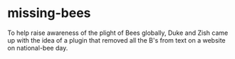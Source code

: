 missing-bees
============

To help raise awareness of the plight of Bees globally, Duke and Zish came up with the idea of a plugin that removed all the B's from text on a website on national-bee day.
